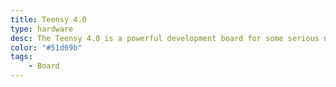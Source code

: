 ```yaml
---
title: Teensy 4.0
type: hardware
desc: The Teensy 4.0 is a powerful development board for some serious number crunching in high performance situations.
color: "#51d69b"
tags:
    - Board
---
```

